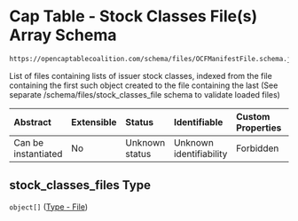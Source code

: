 # Cap Table - Stock Classes File(s) Array Schema

```txt
https://opencaptablecoalition.com/schema/files/OCFManifestFile.schema.json#/properties/stock_classes_files
```

List of files containing lists of issuer stock classes, indexed from the file containing the first such object created to the file containing the last (See separate /schema/files/stock_classes_file schema to validate loaded files)

| Abstract            | Extensible | Status         | Identifiable            | Custom Properties | Additional Properties | Access Restrictions | Defined In                                                                                            |
| :------------------ | :--------- | :------------- | :---------------------- | :---------------- | :-------------------- | :------------------ | :---------------------------------------------------------------------------------------------------- |
| Can be instantiated | No         | Unknown status | Unknown identifiability | Forbidden         | Allowed               | none                | [OCFManifestFile.schema.json*](../../schema/files/OCFManifestFile.schema.json "open original schema") |

## stock_classes_files Type

`object[]` ([Type - File](ocfmanifestfile-properties-cap-table---stock-plans-files-array-type---file.md))
